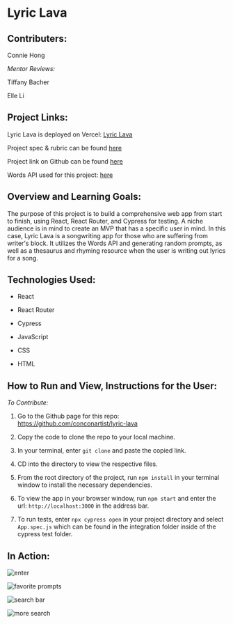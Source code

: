 # Lyric Lava


## Contributers:

Connie Hong

*Mentor Reviews:*

Tiffany Bacher

Elle Li

## Project Links:

Lyric Lava is deployed on Vercel: [Lyric Lava](https://lyric-lava.vercel.app/)

Project spec & rubric can be found [here](https://frontend.turing.io/projects/module-3/niche-audience.html)

Project link on Github can be found [here](https://github.com/conconartist/lyric-lava)

Words API used for this project: [here](https://www.wordsapi.com/)

## Overview and Learning Goals:

The purpose of this project is to build a comprehensive web app from start to finish, using React, React Router, and Cypress for testing.  A niche audience is in mind to create an MVP that has a specific user in mind.  In this case, Lyric Lava is a songwriting app for those who are suffering from writer's block. It utilizes the Words API and generating random prompts, as well as a thesaurus and rhyming resource when the user is writing out lyrics for a song.

## Technologies Used:

* React

* React Router

* Cypress

* JavaScript

* CSS

* HTML

## How to Run and View, Instructions for the User:


*To Contribute:*

1. Go to the Github page for this repo: https://github.com/conconartist/lyric-lava

2. Copy the code to clone the repo to your local machine.

3. In your terminal, enter `git clone` and paste the copied link.

4. CD into the directory to view the respective files.

5. From the root directory of the project, run `npm install` in your terminal window to install the necessary dependencies.  

6. To view the app in your browser window, run `npm start` and enter the url: `http://localhost:3000` in the address bar.  

7. To run tests, enter `npx cypress open` in your project directory and select `App.spec.js` which can be found in the integration folder inside of the cypress test folder. 

## In Action:

![enter](https://media.giphy.com/media/ioVFsxLZjC7SDO0iWt/giphy.gif)

![favorite prompts](https://media.giphy.com/media/X3i2Z0GtKjEAkFah1N/giphy.gif)

![search bar](https://media.giphy.com/media/jT7L3fghR6YfY8vmvJ/giphy.gif)

![more search](https://media.giphy.com/media/8s0ItqtiNFr3sHQsIt/giphy.gif)

